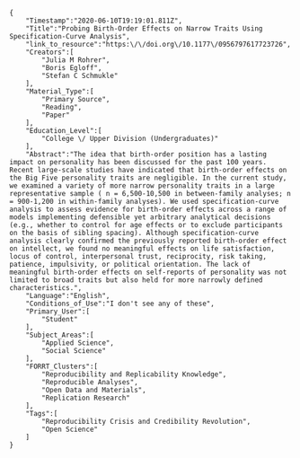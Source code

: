 
    {
        "Timestamp":"2020-06-10T19:19:01.811Z",
        "Title":"Probing Birth-Order Effects on Narrow Traits Using Specification-Curve Analysis",
        "link_to_resource":"https:\/\/doi.org\/10.1177\/0956797617723726",
        "Creators":[
            "Julia M Rohrer",
            "Boris Egloff",
            "Stefan C Schmukle"
        ],
        "Material_Type":[
            "Primary Source",
            "Reading",
            "Paper"
        ],
        "Education_Level":[
            "College \/ Upper Division (Undergraduates)"
        ],
        "Abstract":"The idea that birth-order position has a lasting impact on personality has been discussed for the past 100 years. Recent large-scale studies have indicated that birth-order effects on the Big Five personality traits are negligible. In the current study, we examined a variety of more narrow personality traits in a large representative sample ( n = 6,500-10,500 in between-family analyses; n = 900-1,200 in within-family analyses). We used specification-curve analysis to assess evidence for birth-order effects across a range of models implementing defensible yet arbitrary analytical decisions (e.g., whether to control for age effects or to exclude participants on the basis of sibling spacing). Although specification-curve analysis clearly confirmed the previously reported birth-order effect on intellect, we found no meaningful effects on life satisfaction, locus of control, interpersonal trust, reciprocity, risk taking, patience, impulsivity, or political orientation. The lack of meaningful birth-order effects on self-reports of personality was not limited to broad traits but also held for more narrowly defined characteristics.",
        "Language":"English",
        "Conditions_of_Use":"I don't see any of these",
        "Primary_User":[
            "Student"
        ],
        "Subject_Areas":[
            "Applied Science",
            "Social Science"
        ],
        "FORRT_Clusters":[
            "Reproducibility and Replicability Knowledge",
            "Reproducible Analyses",
            "Open Data and Materials",
            "Replication Research"
        ],
        "Tags":[
            "Reproducibility Crisis and Credibility Revolution",
            "Open Science"
        ]
    }
